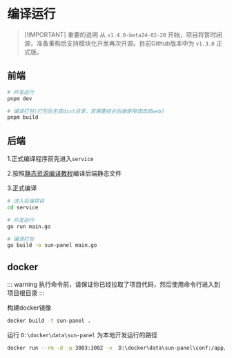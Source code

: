 # 编译运行

> [!IMPORTANT] 重要的说明
> 从 `v1.4.0-beta24-02-20` 开始，项目将暂时闭源，准备重构后支持模块化开发再次开源。目前Github版本中为 `v1.3.0` 正式版。


## 前端
```sh
# 开发运行
pnpm dev

# 编译打包(打包后生成dist目录，若需要结合后端使用请改成web)
pnpm build
```

## 后端

1.正式编译程序前先进入`service`

2.按照[静态资源编译教程](./backend_static_compilation)编译后端静态文件

3.正式编译
```sh
# 进入后端项目
cd service

# 开发运行
go run main.go

# 编译打包
go build -o sun-panel main.go
```

## docker

::: warning 
执行命令前，请保证你已经拉取了项目代码，然后使用命令行进入到项目根目录
:::

构建docker镜像
```sh
docker build -t sun-panel .
```

运行 `D:\docker\data\sun-panel` 为本地开发运行的路径
```sh
docker run --rm -d -p 3003:3002 -v  D:\docker\data\sun-panel\conf:/app/conf -v  D:\docker\data\sun-panel\runtime:/app/runtime -v D:\docker\data\sun-panel\uploads:/app/uploads -v D:\docker\data\sun-panel\database:/app/database --name sun-panel sun-panel
```